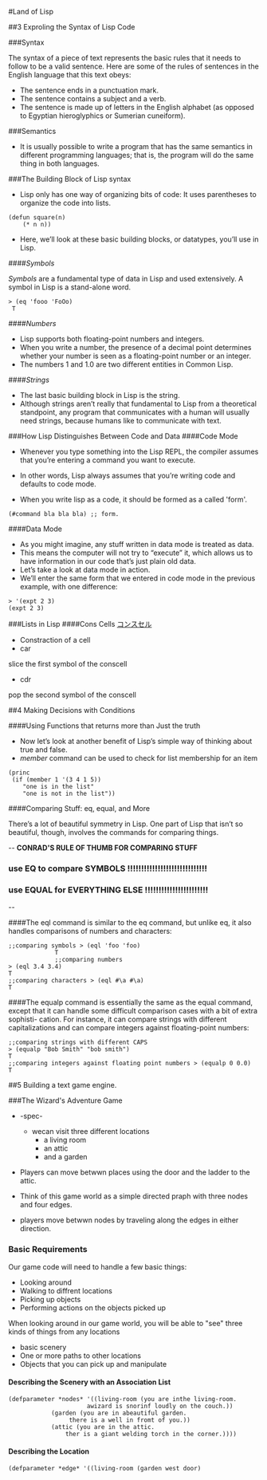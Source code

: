 #Land of Lisp

##3 Exproling the Syntax of Lisp Code

###Syntax

The syntax of a piece of text represents the basic rules that it needs to follow to be a valid sentence.
 Here are some of the rules of sentences in the English language that this text obeys:
 
- The sentence ends in a punctuation mark.
- The sentence contains a subject and a verb.
- The sentence is made up of letters in the English alphabet (as opposed to Egyptian hieroglyphics or Sumerian cuneiform).



###Semantics
- It is usually possible to write a program that has the same semantics in different programming languages; that is, the program will do the same thing in both languages.


###The Building Block of Lisp syntax

- Lisp only has one way of organizing bits of code: It uses parentheses to organize the code into lists.

```
(defun square(n)
	(* n n))
```
- Here, we’ll look at these basic building blocks, or datatypes, you’ll use in Lisp. 

####*Symbols*

*Symbols* are a fundamental type of data in Lisp and used extensively.
A symbol in Lisp is a stand-alone word.

```
> (eq 'fooo 'FoOo) 
 T
```

####*Numbers*

- Lisp supports both floating-point numbers and integers. 
- When you write a number, the presence of a decimal point determines whether your number is seen as a floating-point number or an integer. 
- The numbers 1 and 1.0 are two different entities in Common Lisp.

####*Strings*- The last basic building block in Lisp is the string.
-  Although strings aren’t really that fundamental to Lisp from a theoretical standpoint, any program that communicates with a human will usually need strings, because humans like to communicate with text.


###How Lisp Distinguishes Between Code and Data
####Code Mode
- Whenever you type something into the Lisp REPL, the compiler assumes that you’re entering a command you want to execute. 
- In other words, Lisp always assumes that you’re writing code and defaults to code mode.

- When you write lisp as a code, it should be formed as a called 'form'.

```
(#command bla bla bla) ;; form.
```

####Data Mode

- As you might imagine, any stuff written in data mode is treated as data.
- This means the computer will not try to “execute” it, which allows us to have information in our code that’s just plain old data.- Let’s take a look at data mode in action. 
- We’ll enter the same form that we entered in code mode in the previous example, with one difference:

```> '(expt 2 3) 
(expt 2 3)
```

###Lists in Lisp
####Cons Cells
[コンスセル](http://d.hatena.ne.jp/qlisp/20091020/1256023803)

- Constraction of a cell
- car

slice the first symbol of the conscell

- cdr

pop the second symbol of the conscell

##4 Making Decisions with Conditions

####Using Functions that returns more than Just the truth

- Now let’s look at another benefit of Lisp’s simple way of thinking about true and false.
- *member* command can be used to check for list membership for an item

```
(princ
 (if (member 1 '(3 4 1 5))
    "one is in the list"
    "one is not in the list"))
```

####Comparing Stuff: eq, equal, and More

There’s a lot of beautiful symmetry in Lisp. One part of Lisp that isn’t so beautiful, though, involves the commands for comparing things.

--
**CONRAD'S RULE OF THUMB FOR COMPARING STUFF**

### use EQ to compare SYMBOLS !!!!!!!!!!!!!!!!!!!!!!!!!!!!!
### use EQUAL for EVERYTHING ELSE !!!!!!!!!!!!!!!!!!!!!!!
--

####The eql command 
is similar to the eq command, but unlike eq, it also handles comparisons of numbers and characters:

```;;comparing symbols > (eql 'foo 'foo)             T             ;;comparing numbers> (eql 3.4 3.4)T;;comparing characters > (eql #\a #\a)T
```

####The equalp command 
is essentially the same as the equal command, except that it can handle some difficult comparison cases with a bit of extra sophisti- cation. For instance, it can compare strings with different capitalizations and can compare integers against floating-point numbers:

```;;comparing strings with different CAPS> (equalp "Bob Smith" "bob smith")T;;comparing integers against floating point numbers > (equalp 0 0.0)T
```


##5 Building a text game engine.


###The Wizard's Adventure Game
* -spec-
	* wecan visit three different locations
		* a living room
		* an attic
		* and a garden
* Players can move betwwn places using the door and the ladder to the attic.

* Think of this game world as a simple directed praph with three nodes and four edges.

* players move betwwn nodes by traveling along the edges in either direction.

### Basic Requirements

Our game code will need to handle a few basic things:

* Looking around
* Walking to diffrent locations
* Picking up objects
* Performing actions on the objects picked up

When looking around in our game world, you will be able to "see" three kinds of things from any locations

* basic scenery
* One or more paths to other locations
* Objects that you can pick up and manipulate

#### Describing the Scenery with an Association List

```
(defparameter *nodes* '((living-room (you are inthe living-room.
				      awizard is snorinf loudly on the couch.))
			(garden (you are in abeautiful garden.
				 there is a well in fromt of you.))
			(attic (you are in the attic.
				ther is a giant welding torch in the corner.))))

```

#### Describing the Location

```
(defparameter *edge* '((living-room (garden west door)

```



